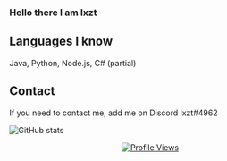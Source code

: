 ### Hello there I am lxzt

## Languages I know
Java, Python, Node.js, C# (partial)

## Contact
If you need to contact me, add me on Discord lxzt#4962

![GitHub stats](https://github-readme-stats.vercel.app/api?username=dev-lxzt&theme=dracula&show_icons=true)

<a href="https://github.com/dev-lxzt">
  <p align="center">
    <img src="https://komarev.com/ghpvc/?username=dev-lxzt" alt="Profile Views">
  </p>
</a>

